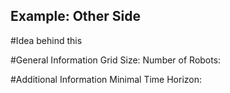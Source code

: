 ## Example: Other Side

#Idea behind this

#General Information
Grid Size:
Number of Robots:

#Additional Information
Minimal Time Horizon:




